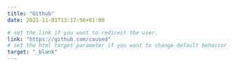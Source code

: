 ```yaml
---
title: "Github"
date: 2021-11-01T13:17:56+01:00

# set the link if you want to redirect the user.
link: "https://github.com/caused"
# set the html target parameter if you want to change default behavior
target: "_blank"
---
```

